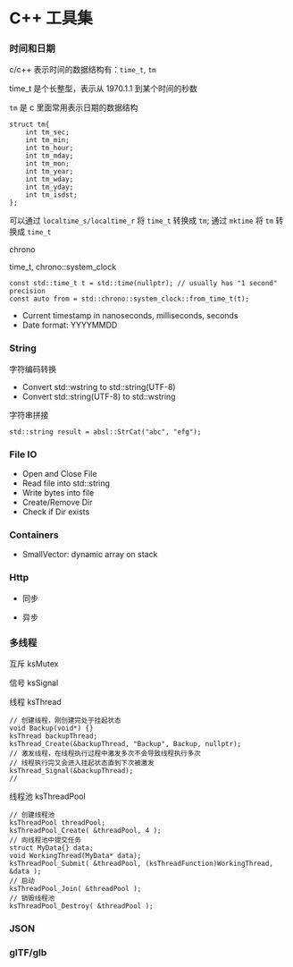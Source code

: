 # C++ 工具集

### 时间和日期

c/c++ 表示时间的数据结构有：`time_t`, `tm`

time_t 是个长整型，表示从 1970.1.1 到某个时间的秒数

`tm` 是 c 里面常用表示日期的数据结构
```
struct tm{
	int tm_sec;
	int tm_min;
	int tm_hour;
	int tm_mday;
	int tm_mon;
	int tm_year;
	int tm_wday;
	int tm_yday;
	int tm_isdst;
};
```

可以通过 `localtime_s/localtime_r` 将 `time_t` 转换成 `tm`; 通过 `mktime` 将 `tm` 转换成 `time_t`

chrono



time_t, chrono::system_clock

	const std::time_t t = std::time(nullptr); // usually has "1 second" precision
    const auto from = std::chrono::system_clock::from_time_t(t);

* Current timestamp in nanoseconds, milliseconds, seconds
* Date format: YYYYMMDD

### String

字符编码转换

* Convert std::wstring to std::string(UTF-8)
* Convert std::string(UTF-8) to std::wstring

字符串拼接

	std::string result = absl::StrCat("abc", "efg");

### File IO

* Open and Close File
* Read file into std::string
* Write bytes into file
* Create/Remove Dir
* Check if Dir exists

### Containers

* SmallVector: dynamic array on stack

### Http

* 同步



* 异步

### 多线程

互斥 ksMutex

信号 ksSignal

线程 ksThread

	// 创建线程，刚创建完处于挂起状态
	void Backup(void*) {}
	ksThread backupThread;
	ksThread_Create(&backupThread, "Backup", Backup, nullptr);
	// 激发线程，在线程执行过程中激发多次不会导致线程执行多次
	// 线程执行完又会进入挂起状态直到下次被激发
	ksThread_Signal(&backupThread);
	// 

线程池 ksThreadPool

	// 创建线程池
	ksThreadPool threadPool;
	ksThreadPool_Create( &threadPool, 4 );
	// 向线程池中提交任务
	struct MyData{} data;
	void WorkingThread(MyData* data);
	ksThreadPool_Submit( &threadPool, (ksThreadFunction)WorkingThread, &data );
	// 启动
	ksThreadPool_Join( &threadPool );
	// 销毁线程池
	ksThreadPool_Destroy( &threadPool );

### JSON

### glTF/glb


